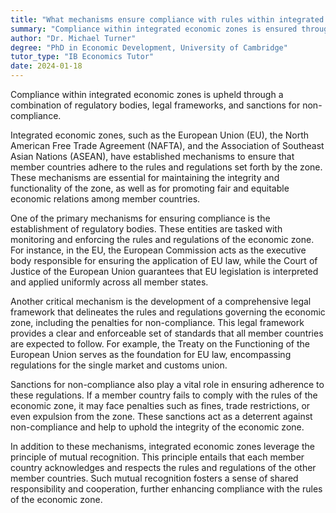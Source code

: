 ```yaml
---
title: "What mechanisms ensure compliance with rules within integrated economic zones?"
summary: "Compliance within integrated economic zones is ensured through regulatory bodies, legal frameworks, and sanctions for non-compliance."
author: "Dr. Michael Turner"
degree: "PhD in Economic Development, University of Cambridge"
tutor_type: "IB Economics Tutor"
date: 2024-01-18
---
```


Compliance within integrated economic zones is upheld through a combination of regulatory bodies, legal frameworks, and sanctions for non-compliance.

Integrated economic zones, such as the European Union (EU), the North American Free Trade Agreement (NAFTA), and the Association of Southeast Asian Nations (ASEAN), have established mechanisms to ensure that member countries adhere to the rules and regulations set forth by the zone. These mechanisms are essential for maintaining the integrity and functionality of the zone, as well as for promoting fair and equitable economic relations among member countries.

One of the primary mechanisms for ensuring compliance is the establishment of regulatory bodies. These entities are tasked with monitoring and enforcing the rules and regulations of the economic zone. For instance, in the EU, the European Commission acts as the executive body responsible for ensuring the application of EU law, while the Court of Justice of the European Union guarantees that EU legislation is interpreted and applied uniformly across all member states.

Another critical mechanism is the development of a comprehensive legal framework that delineates the rules and regulations governing the economic zone, including the penalties for non-compliance. This legal framework provides a clear and enforceable set of standards that all member countries are expected to follow. For example, the Treaty on the Functioning of the European Union serves as the foundation for EU law, encompassing regulations for the single market and customs union.

Sanctions for non-compliance also play a vital role in ensuring adherence to these regulations. If a member country fails to comply with the rules of the economic zone, it may face penalties such as fines, trade restrictions, or even expulsion from the zone. These sanctions act as a deterrent against non-compliance and help to uphold the integrity of the economic zone.

In addition to these mechanisms, integrated economic zones leverage the principle of mutual recognition. This principle entails that each member country acknowledges and respects the rules and regulations of the other member countries. Such mutual recognition fosters a sense of shared responsibility and cooperation, further enhancing compliance with the rules of the economic zone.
    